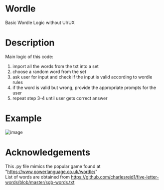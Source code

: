 # Wordle
Basic Wordle Logic without UI/UX  

# Description 
Main logic of this code:  
1. import all the words from the txt into a set  
2. choose a random word from the set  
3. ask user for input and check if the input is valid according to wordle rules  
4. if the word is valid but wrong, provide the appropriate prompts for the user  
5. repeat step 3-4 until user gets correct answer  

# Example 
![image](https://user-images.githubusercontent.com/80518234/149754609-7cea6de6-03b7-4f88-958a-bf0b33745037.png)

# Acknowledgements
This .py file mimics the popular game found at "https://www.powerlanguage.co.uk/wordle/"   
List of words are obtained from https://github.com/charlesreid1/five-letter-words/blob/master/sgb-words.txt   

